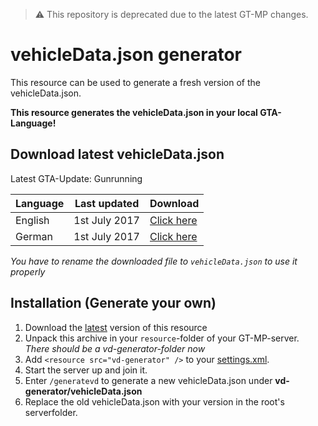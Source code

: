 > :warning: This repository is deprecated due to the latest GT-MP changes.

# vehicleData.json generator

This resource can be used to generate a fresh version of the vehicleData.json.

**This resource generates the vehicleData.json in your local GTA-Language!**

## Download latest vehicleData.json
Latest GTA-Update: Gunrunning

Language | Last updated | Download
--- | --- | ---
English | 1st July 2017 | [Click here](https://github.com/Micky5991/GT-MP-vehicleData/releases/download/v1.0.1/vehicleData-en.json)
German | 1st July 2017 | [Click here](https://github.com/Micky5991/GT-MP-vehicleData/releases/download/v1.0.1/vehicleData-de.json)

*You have to rename the downloaded file to `vehicleData.json` to use it properly*


## Installation (Generate your own)
1. Download the [latest](https://github.com/Micky5991/GT-MP-vehicleData/releases/latest) version of this resource
2. Unpack this archive in your `resource`-folder of your GT-MP-server. _There should be a vd-generator-folder now_
3. Add `<resource src="vd-generator" />` to your [settings.xml](https://wiki.gt-mp.net/index.php?title=Settings.xml).
4. Start the server up and join it.
5. Enter `/generatevd` to generate a new vehicleData.json under **vd-generator/vehicleData.json**
6. Replace the old vehicleData.json with your version in the root's serverfolder.
